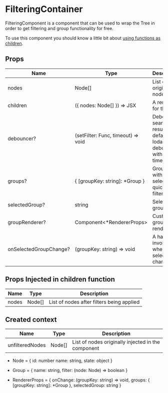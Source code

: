 # FilteringContainer
FilteringComponent is a component that can be used to wrap the Tree in order to get filtering and group functionality for free.

To use this component you should know a little bit about [using functions as children](https://codedaily.io/tutorials/6/Using-Functions-as-Children-and-Render-Props-in-React-Components).

## Props

| Name                  | Type         | Description |
| --------------------- | -------------| ----------- |
| nodes                 | Node[]       | List of original nodes |
| children              | ({ nodes: Node[] }) => JSX | A renderer for the tree|
| debouncer?            | (setFilter: Func, timeout) => void| Debounce search results, default to lodash debouncer with 300ms timeout|
| groups?               | { [groupKey: string]: *Group } | Groups with selectors to quickly filter results |
| selectedGroup?        | string       | Selected group key |
| groupRenderer?        | Component<*RendererProps>    | Custom group renderer |
| onSelectedGroupChange?| (groupKey: string) => void | A handler invoked when group selection changes |


## Props Injected in children function
| Name          | Type         | Description |
| ------------- | -------------| ----------- |
| nodes         | Node[]       | List of nodes after filters being applied |

## Created context
| Name           | Type    | Description |
| ---------------| --------| ----------- |
| unfilteredNodes| Node[]  | List of nodes originally injected in the component |

* Node = {
  id: number
  name: string,
  state: object
}

* Group = {
  name: string,
  filter: (node: Node) => boolean
}

* RendererProps = {
  onChange: (groupKey: string) => void,
  groups: { [groupKey: string]: *Group },
  selectedGroup: string
}
